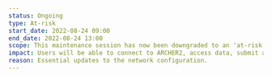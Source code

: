 ```yaml
---
status: Ongoing
type: At-risk 
start_date: 2022-08-24 09:00
end_date: 2022-08-24 13:00
scope: This maintenance session has now been downgraded to an 'at-risk' session. We do not expect this work to have any impact on user service.
impact: Users will be able to connect to ARCHER2, access data, submit and run jobs. 
reason: Essential updates to the network configuration. 
---
```


